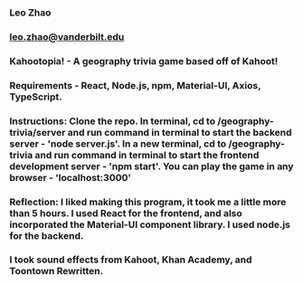 ### Leo Zhao
### leo.zhao@vanderbilt.edu
### Kahootopia! - A geography trivia game based off of Kahoot!

### Requirements - React, Node.js, npm, Material-UI, Axios, TypeScript. 
### Instructions: Clone the repo. In terminal, cd to /geography-trivia/server and run command in terminal to start the backend server - 'node server.js'. In a new terminal, cd to /geography-trivia and run command in terminal to start the frontend development server - 'npm start'. You can play the game in any browser - 'localhost:3000'

### Reflection: I liked making this program, it took me a little more than 5 hours. I used React for the frontend, and also incorporated the Material-UI component library. I used node.js for the backend.
### I took sound effects from Kahoot, Khan Academy, and Toontown Rewritten.

